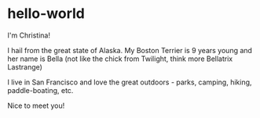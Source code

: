 # hello-world

I'm Christina!

I hail from the great state of Alaska.
My Boston Terrier is 9 years young and her name is Bella (not like the chick from Twilight, think more Bellatrix Lastrange)

I live in San Francisco and love the great outdoors - parks, camping, hiking, paddle-boating, etc.

Nice to meet you!
